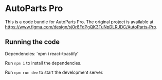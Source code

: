 
  # AutoParts Pro

  This is a code bundle for AutoParts Pro. The original project is available at https://www.figma.com/design/sjOr8FdPgQK3TuNpDLRJDC/AutoParts-Pro.

  ## Running the code

  Dependencies:
  'npm i react-toastify'

  Run `npm i` to install the dependencies.

  Run `npm run dev` to start the development server.
  
